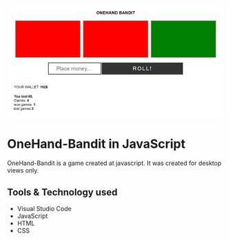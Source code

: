 ![OneHand-Bandit](/img/github-main.png)
# OneHand-Bandit in JavaScript

OneHand-Bandit is a game created at javascript. It was created for desktop views only.

## Tools & Technology used

- Visual Studio Code
- JavaScript
- HTML
- CSS
